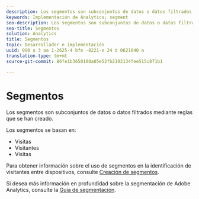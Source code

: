 ```yaml
---
description: Los segmentos son subconjuntos de datos o datos filtrados mediante reglas que se han creado.
keywords: Implementación de Analytics; segment
seo-description: Los segmentos son subconjuntos de datos o datos filtrados mediante reglas que se han creado.
seo-title: Segmentos
solution: Analytics
title: Segmentos
topic: Desarrollador e implementación
uuid: 090 a 3 aa 1-2625-4 bfe -8221-e 24 d 0621040 a
translation-type: tm+mt
source-git-commit: 86fe1b3650100a05e52fb2102134fee515c871b1

---
```



# Segmentos

Los segmentos son subconjuntos de datos o datos filtrados mediante reglas que se han creado.

Los segmentos se basan en:

* Visitas
* Visitantes
* Visitas

Para obtener información sobre el uso de segmentos en la identificación de visitantes entre dispositivos, consulte [Creación de segmentos](../../implement/js-implementation/xdevice-visid/segments.md#concept_77F0A880A6BA4A919A233DAF9D0D6FB5).

Si desea más información en profundidad sobre la segmentación de Adobe Analytics, consulte la [Guía de segmentación](https://marketing.adobe.com/resources/help/en_US/analytics/segment/).
